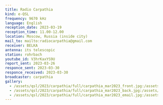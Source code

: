 ```yaml
---
title: Radio Carpathia
kind: e-QSL
frequency: 9670 kHz
language: English
reception_date: 2023-03-19
reception_time: 11.00-12.00
location: Moscow, Russia (inside city)
mail_to: mailto:radiocarpathia@gmail.com
receiver: BELKA
antenna: its telescopic
station: rohrbach
youtube_id: V3hrKaxYS9U
report_sent: 2023-03-26
responce_sent: 2023-03-30
responce_received: 2023-03-30
broadcaster: carpathia
gallery:
  - /assets/qsl/2023/carpathia/full/carpathia_mar2023_front.jpg:/assets/qsl/2023/carpathia/small/carpathia_mar2023_front.jpg
  - /assets/qsl/2023/carpathia/full/carpathia_mar2023_back.jpg:/assets/qsl/2023/carpathia/small/carpathia_mar2023_back.jpg
  - /assets/qsl/2023/carpathia/full/carpathia_mar2023_email.jpg:/assets/qsl/2023/carpathia/small/carpathia_mar2023_email.jpg
---
```

